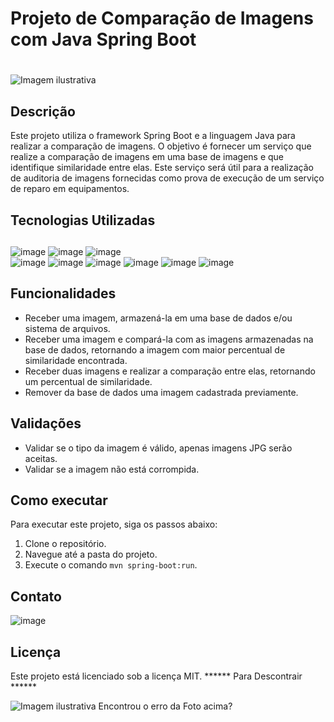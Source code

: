 # Projeto de Comparação de Imagens com Java Spring Boot


#
![Imagem ilustrativa](https://th.bing.com/th/id/R.1449fc3011842d6613ee814cfc1bdf26?rik=byXOiNeKerhyKQ&riu=http%3a%2f%2fimages.clipartpanda.com%2fcomparison-clipart-compare-468.jpg&ehk=Hg61tfjP33K%2fi%2f%2b%2bwV6mjUQ7z3V4TpAZLxVt1aBx9zI%3d&risl=&pid=ImgRaw&r=0)

## Descrição
Este projeto utiliza o framework Spring Boot e a linguagem Java para realizar a comparação de imagens. O objetivo é fornecer um serviço que realize a comparação de imagens em uma base de imagens e que identifique similaridade entre elas. Este serviço será útil para a realização de auditoria de imagens fornecidas como prova de execução de um serviço de reparo em equipamentos.

## Tecnologias Utilizadas
##

![image](https://img.shields.io/badge/Slack-4A154B?style=for-the-badge&logo=slack&logoColor=white)
![image](https://img.shields.io/badge/GitHub-100000?style=for-the-badge&logo=github&logoColor=white)
![image](https://img.shields.io/badge/HTML-239120?style=for-the-badge&logo=html5&logoColor=white)	
![image](https://img.shields.io/badge/Java-ED8B00?style=for-the-badge&logo=java&logoColor=white)
![image](https://img.shields.io/badge/Spring-6DB33F?style=for-the-badge&logo=spring&logoColor=white)
![image](https://img.shields.io/badge/MySQL-00000F?style=for-the-badge&logo=mysql&logoColor=white)
![image](https://img.shields.io/badge/Git-E34F26?style=for-the-badge&logo=git&logoColor=white)
![image](https://img.shields.io/badge/Windows-017AD7?style=for-the-badge&logo=windows&logoColor=white)
![image](https://img.shields.io/badge/Linux-E34F26?style=for-the-badge&logo=linux&logoColor=black)

## Funcionalidades
- Receber uma imagem, armazená-la em uma base de dados e/ou sistema de arquivos.
- Receber uma imagem e compará-la com as imagens armazenadas na base de dados, retornando a imagem com maior percentual de similaridade encontrada.
- Receber duas imagens e realizar a comparação entre elas, retornando um percentual de similaridade.
- Remover da base de dados uma imagem cadastrada previamente.

## Validações
- Validar se o tipo da imagem é válido, apenas imagens JPG serão aceitas.
- Validar se a imagem não está corrompida.

## Como executar
Para executar este projeto, siga os passos abaixo:
1. Clone o repositório.
2. Navegue até a pasta do projeto.
3. Execute o comando `mvn spring-boot:run`.

## Contato
![image](https://img.shields.io/badge/WhatsApp-25D366?style=for-the-badge&logo=whatsapp&logoColor=white)

## Licença
Este projeto está licenciado sob a licença MIT.
****** Para Descontrair ******

![Imagem ilustrativa](https://i.postimg.cc/6pQkFn6N/spreing-Boot-Java-Foto.jpg)
Encontrou o erro da Foto acima? 


